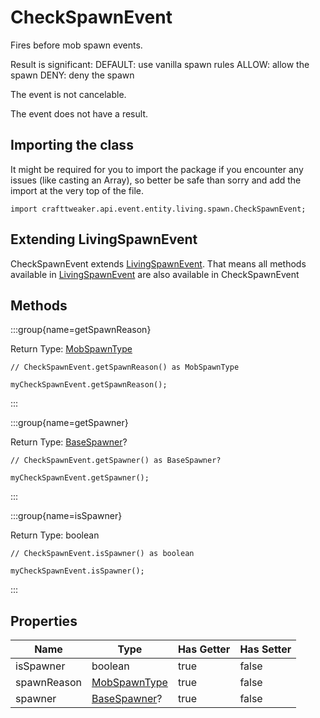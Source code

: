 # CheckSpawnEvent

Fires before mob spawn events.

 Result is significant:
 DEFAULT: use vanilla spawn rules
 ALLOW:   allow the spawn
 DENY:    deny the spawn

The event is not cancelable.

The event does not have a result.

## Importing the class

It might be required for you to import the package if you encounter any issues (like casting an Array), so better be safe than sorry and add the import at the very top of the file.
```zenscript
import crafttweaker.api.event.entity.living.spawn.CheckSpawnEvent;
```


## Extending LivingSpawnEvent

CheckSpawnEvent extends [LivingSpawnEvent](/forge/api/event/entity/living/spawn/LivingSpawnEvent). That means all methods available in [LivingSpawnEvent](/forge/api/event/entity/living/spawn/LivingSpawnEvent) are also available in CheckSpawnEvent

## Methods

:::group{name=getSpawnReason}

Return Type: [MobSpawnType](/vanilla/api/entity/MobSpawnType)

```zenscript
// CheckSpawnEvent.getSpawnReason() as MobSpawnType

myCheckSpawnEvent.getSpawnReason();
```

:::

:::group{name=getSpawner}

Return Type: [BaseSpawner](/vanilla/api/world/BaseSpawner)?

```zenscript
// CheckSpawnEvent.getSpawner() as BaseSpawner?

myCheckSpawnEvent.getSpawner();
```

:::

:::group{name=isSpawner}

Return Type: boolean

```zenscript
// CheckSpawnEvent.isSpawner() as boolean

myCheckSpawnEvent.isSpawner();
```

:::


## Properties

|    Name     |                       Type                       | Has Getter | Has Setter |
|-------------|--------------------------------------------------|------------|------------|
| isSpawner   | boolean                                          | true       | false      |
| spawnReason | [MobSpawnType](/vanilla/api/entity/MobSpawnType) | true       | false      |
| spawner     | [BaseSpawner](/vanilla/api/world/BaseSpawner)?   | true       | false      |

